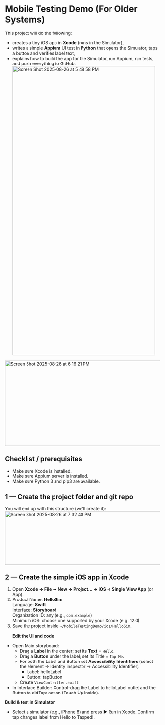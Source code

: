 # Mobile Testing Demo (For Older Systems)
This project will do the following: 
- creates a tiny iOS app in **Xcode** (runs in the Simulator),
- writes a simple **Appium** UI test in **Python** that opens the Simulator, taps a button and verifies label text,
- explains how to build the app for the Simulator, run Appium, run tests, and push everything to GitHub.
<img width="464" height="940" alt="Screen Shot 2025-08-26 at 5 48 58 PM" src="https://github.com/user-attachments/assets/ecee4cd5-7ee7-4fa4-ab43-dddf3177a70c" /> <br>
<img width="570" height="278" alt="Screen Shot 2025-08-26 at 6 16 21 PM" src="https://github.com/user-attachments/assets/06222b8d-c08a-4ed5-9c3a-37611a504eb0" />

## Checklist / prerequisites
- Make sure Xcode is installed.
- Make sure Appium server is installed.
- Make sure Python 3 and pip3 are available.

## 1 — Create the project folder and git repo
You will end up with this structure (we’ll create it):
<img width="575" height="173" alt="Screen Shot 2025-08-26 at 7 32 48 PM" src="https://github.com/user-attachments/assets/c2fc5ffe-db3e-440c-9d9d-cd439bddccd0" />

## 2 — Create the simple iOS app in Xcode
1. Open **Xcode → File → New → Project... → iOS → Single View App** (or App). <br>
2. Product Name: **HelloSim** <br>
Language: **Swift** <br>
Interface: **Storyboard** <br>
Organization ID: any (e.g., `com.example`) <br>
Minimum iOS: choose one supported by your Xcode (e.g. 12.0) <br>
3. Save the project inside `~/MobileTestingDemo/ios/HelloSim`. <br><br>
**Edit the UI and code**
- Open Main.storyboard:
     - Drag a **Label** in the center; set its **Text** = `Hello`.
     - Drag a **Button** under the label; set its Title = `Tap Me`.
     - For both the Label and Button set **Accessibility Identifiers** (select the element → Identity inspector → Accessibility Identifier):
          - Label: helloLabel
          - Button: tapButton
     - Create `ViewController.swift`
- In Interface Builder: Control-drag the Label to helloLabel outlet and the Button to didTap: action (Touch Up Inside).

**Build & test in Simulator**

- Select a simulator (e.g., iPhone 8) and press ▶ Run in Xcode. Confirm tap changes label from Hello to Tapped!.
